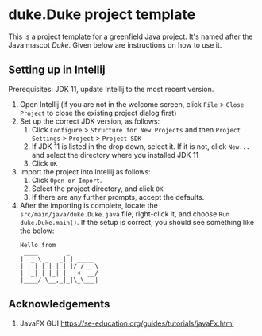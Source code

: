 # duke.Duke project template

This is a project template for a greenfield Java project. It's named after the Java mascot _Duke_. Given below are instructions on how to use it.

## Setting up in Intellij

Prerequisites: JDK 11, update Intellij to the most recent version.

1. Open Intellij (if you are not in the welcome screen, click `File` > `Close Project` to close the existing project dialog first)
1. Set up the correct JDK version, as follows:
   1. Click `Configure` > `Structure for New Projects` and then `Project Settings` > `Project` > `Project SDK`
   1. If JDK 11 is listed in the drop down, select it. If it is not, click `New...` and select the directory where you installed JDK 11
   1. Click `OK`
1. Import the project into Intellij as follows:
   1. Click `Open or Import`.
   1. Select the project directory, and click `OK`
   1. If there are any further prompts, accept the defaults.
1. After the importing is complete, locate the `src/main/java/duke.Duke.java` file, right-click it, and choose `Run duke.Duke.main()`. If the setup is correct, you should see something like the below:
   ```
   Hello from
    ____        _        
   |  _ \ _   _| | _____ 
   | | | | | | | |/ / _ \
   | |_| | |_| |   <  __/
   |____/ \__,_|_|\_\___|
   ```
## Acknowledgements

1. JavaFX GUI https://se-education.org/guides/tutorials/javaFx.html
